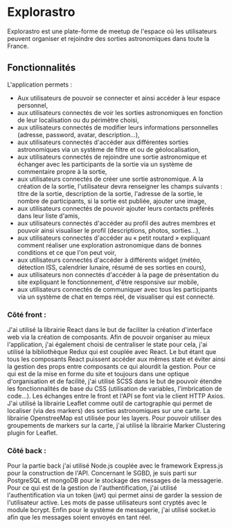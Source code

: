 # Explorastro 
Explorastro est une plate-forme de meetup de l'espace où les utilisateurs peuvent organiser et rejoindre des sorties astronomiques dans toute la France.

## Fonctionnalités

L'application permets :

- Aux utilisateurs de pouvoir se connecter et ainsi accéder à leur espace personnel,
- aux utilisateurs connectés de voir les sorties astronomiques en fonction de leur localisation ou du périmètre choisi,
- aux utilisateurs connectés de modifier leurs informations personnelles (adresse, password, avatar, description...),
- aux utilisateurs connectés d'accéder aux différentes sorties astronomiques via un système de filtre et ou de géolocalisation,
- aux utilisateurs connectés de rejoindre une sortie astronomique et échanger avec les participants de la sortie via un système de commentaire propre à la sortie,
- aux utilisateurs connectés de créer une sortie astronomique. A la création de la sortie, l'utilisateur devra renseigner les champs suivants : titre de la sortie,   description de la sortie, l'adresse de la sortie, le nombre de participants, si la sortie est publiée, ajouter une image,
- aux utilisateurs connectés de pouvoir ajouter leurs contacts préférés dans leur liste d'amis,
- aux utilisateurs connectés d'accéder au profil des autres membres et pouvoir ainsi visualiser le profil (descriptions, photos, sorties...),
- aux utilisateurs connectés d'accéder au « petit routard » expliquant comment réaliser une exploration astronomique dans de bonnes conditions et ce que l'on peut     voir,
- aux utilisateurs connectés d'accéder à différents widget (météo, détection ISS, calendrier lunaire, résumé de ses sorties en cours),
- aux utilisateurs non connectés d'accéder à la page de présentation du site expliquant le fonctionnement,
  d'être responsive sur mobile,
- aux utilisateurs connectés de communiquer avec tous les participants via un système de chat en temps réel,
  de visualiser qui est connecté.

 ### Côté front :
J'ai utilisé la librairie React dans le but de faciliter la création d'interface web via la création de composants. Afin de pouvoir organiser au mieux l'application, j'ai également choisi de centraliser le state pour cela, j'ai utilisé la bibliothèque Redux qui est couplée avec React. Le but étant que tous les composants React puissent accéder aux mêmes state et éviter ainsi la gestion des props entre composants ce qui alourdit la gestion. Pour ce qui est de la mise en forme du site et toujours dans une optique d'organisation et de facilité, j'ai utilisé SCSS dans le but de pouvoir étendre les fonctionnalités de base du CSS (utilisation de variables, l'imbrication de code...). Les échanges entre le front et l'API se font via le client HTTP Axios. J'ai utilisé la librairie Leaflet comme outil de cartographie qui permet de localiser (via des markers) des sorties astronomiques sur une carte. La librairie OpenstreeMap est utilisée pour les layers. Pour pouvoir utiliser des groupements de markers sur la carte, j'ai utilisé la librairie Marker Clustering plugin for Leaflet.

### Côté back :
Pour la partie back j'ai utilisé Node.js couplée avec le framework Express.js pour la construction de l'API. Concernant le SGBD, je suis parti sur PostgreSQL et mongoDB pour le stockage des messages de la messagerie. Pour ce qui est de la gestion de l'authentification, j'ai utilisé l'authentification via un token (jwt) qui permet ainsi de garder la session de l'utilisateur active. Les mots de passe utilisateurs sont cryptés avec le module bcrypt. Enfin pour le système de messagerie, j'ai utilisé socket.io afin que les messages soient envoyés en tant réel.

